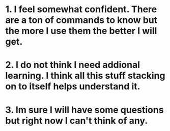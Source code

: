 # 1. I feel somewhat confident.  There are a ton of commands to know but the more I use them the better I will get.
# 2. I do not think I need addional learning.  I think all this stuff stacking on to itself helps understand it.
# 3. Im sure I will have some questions but right now I can't think of any.  
